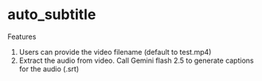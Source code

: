 # auto_subtitle

Features
1) Users can provide the video filename (default to test.mp4)
2) Extract the audio from video. Call Gemini flash 2.5 to generate captions for the audio (.srt)
